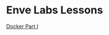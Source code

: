 # Enve Labs Lessons

[Docker Part I](https://github.com/marianosantoiano/enve-labs-lessons/edit/main/2020/10/README.md)

